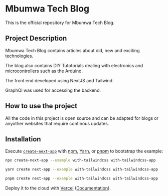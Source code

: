 # Mbumwa Tech Blog

This is the official repository for Mbumwa Tech Blog.

## Project Description

Mbumwa Tech Blog contains articles about old, new and exciting technologies.

The blog also contains DIY Tutotorials dealing with electronics and microcontrollers such as the Arduino.

The front end developed using NextJS and Tailwind.

GraphQl was used for accessing the backend.

## How to use the project

All the code in this project is open source and can be adapted for blogs or anyother websites that require continous updates.

## Installation

Execute [`create-next-app`](https://github.com/vercel/next.js/tree/canary/packages/create-next-app) with [npm](https://docs.npmjs.com/cli/init), [Yarn](https://yarnpkg.com/lang/en/docs/cli/create/), or [pnpm](https://pnpm.io) to bootstrap the example:

```bash
npx create-next-app --example with-tailwindcss with-tailwindcss-app
```

```bash
yarn create next-app --example with-tailwindcss with-tailwindcss-app
```

```bash
pnpm create next-app --example with-tailwindcss with-tailwindcss-app
```

Deploy it to the cloud with [Vercel](https://vercel.com/new?utm_source=github&utm_medium=readme&utm_campaign=next-example) ([Documentation](https://nextjs.org/docs/deployment)).
